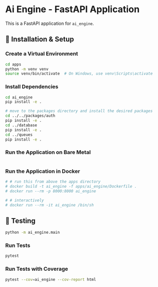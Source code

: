# Ai Engine - FastAPI Application

This is a FastAPI application for `ai_engine`.

## 🚀 Installation & Setup

### Create a Virtual Environment
```sh
cd apps
python -m venv venv
source venv/bin/activate  # On Windows, use venv\Scripts\activate
```

### Install Dependencies
```sh
cd ai_engine
pip install -e .

# move to the packages directory and install the desired packages
cd ../../packages/auth
pip install -e .
cd ../database
pip install -e .
cd ../queues
pip install -e .
```

### Run the Application on Bare Metal
```sh
```

### Run the Application in Docker
```sh
# # run this from above the apps directory
# docker build -t ai_engine -f apps/ai_engine/Dockerfile .
# docker run --rm -p 8000:8000 ai_engine

# # interactively
# docker run --rm -it ai_engine /bin/sh

```


## 🧪 Testing
```sh
python -m ai_engine.main
```

### Run Tests
```sh
pytest
```

### Run Tests with Coverage
```sh
pytest --cov=ai_engine --cov-report html
```
